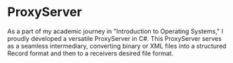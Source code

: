 # ProxyServer
As a part of my academic journey in "Introduction to Operating Systems," I proudly developed a versatile ProxyServer in C#. This ProxyServer serves as a seamless intermediary, converting binary or XML files into a structured Record format and then to a receivers desired file format.
